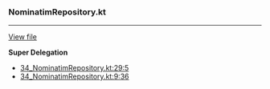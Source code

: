### NominatimRepository.kt
---
[View file](files/34_NominatimRepository.kt)

**Super Delegation**

 - [34_NominatimRepository.kt:29:5](files/34_NominatimRepository.kt#L29)
 - [34_NominatimRepository.kt:9:36](files/34_NominatimRepository.kt#L9:)
